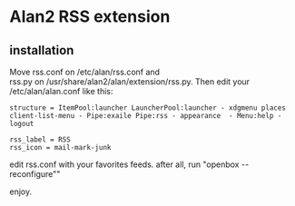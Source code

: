 Alan2 RSS extension
===================
installation
------------
Move rss.conf on /etc/alan/rss.conf and  
rss.py on /usr/share/alan2/alan/extension/rss.py.
Then edit your /etc/alan/alan.conf like this:

    structure = ItemPool:launcher LauncherPool:launcher - xdgmenu places client-list-menu - Pipe:exaile Pipe:rss - appearance  - Menu:help - logout

    rss_label = RSS
    rss_icon = mail-mark-junk

edit rss.conf with your favorites feeds.
after all, run "openbox --reconfigure""

enjoy.

